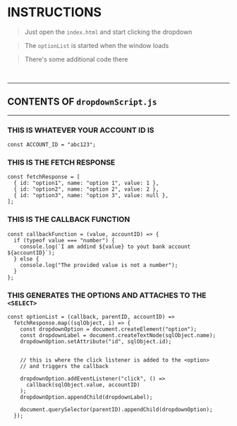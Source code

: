 
# INSTRUCTIONS


>Just open the `index.html` and start clicking the dropdown

>The `optionList` is started when the window loads

> There's some additional code there
<br>

---

## CONTENTS OF `dropdownScript.js`

---
### THIS IS WHATEVER YOUR ACCOUNT ID IS

```lang-js
const ACCOUNT_ID = "abc123";
```

### THIS IS THE FETCH RESPONSE

```lang-js
const fetchResponse = [
  { id: "option1", name: "option 1", value: 1 },
  { id: "option2", name: "option 2", value: 2 },
  { id: "option3", name: "option 3", value: null },
];
```

### THIS IS THE CALLBACK FUNCTION

```lang-js
const callbackFunction = (value, accountID) => {
  if (typeof value === "number") {
    console.log(`I am addind ${value} to yout bank account ${accountID}`);
  } else {
    console.log("The provided value is not a number");
  }
};
```

### THIS GENERATES THE OPTIONS AND ATTACHES TO THE `<SELECT>`

```lang-js
const optionList = (callback, parentID, accountID) =>
  fetchResponse.map((sqlObject, i) => {
    const dropdownOption = document.createElement("option");
    const dropdownLabel = document.createTextNode(sqlObject.name);
    dropdownOption.setAttribute("id", sqlObject.id);

    
    // this is where the click listener is added to the <option>
    // and triggers the callback
    
    dropdownOption.addEventListener("click", () =>
      callback(sqlObject.value, accountID)
    );
    dropdownOption.appendChild(dropdownLabel);

    document.querySelector(parentID).appendChild(dropdownOption);
  });
```
